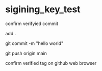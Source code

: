 # sigining_key_test
confirm verifyied commit

add .

git commit -m "hello world"

git push origin main

confirm verified tag on github web browser
